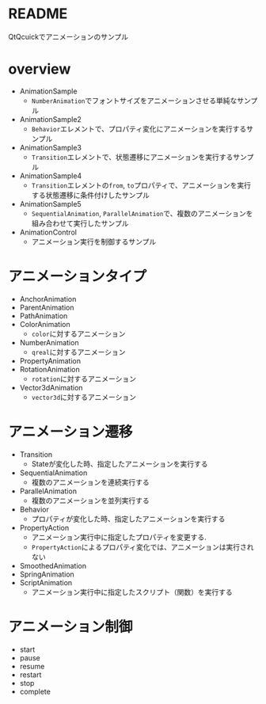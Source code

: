 # README

QtQcuickでアニメーションのサンプル

# overview

- AnimationSample
    - `NumberAnimation`でフォントサイズをアニメーションさせる単純なサンプル
- AnimationSample2
    - `Behavior`エレメントで、プロパティ変化にアニメーションを実行するサンプル
- AnimationSample3
    - `Transition`エレメントで、状態遷移にアニメーションを実行するサンプル
- AnimationSample4
    - `Transition`エレメントの`from`, `to`プロパティで、アニメーションを実行する状態遷移に条件付けしたサンプル
- AnimationSample5
    - `SequentialAnimation`, `ParallelAnimation`で、複数のアニメーションを組み合わせて実行したサンプル
- AnimationControl
    - アニメーション実行を制御するサンプル

# アニメーションタイプ

- AnchorAnimation
- ParentAnimation
- PathAnimation
- ColorAnimation
    - `color`に対するアニメーション
- NumberAnimation
    - `qreal`に対するアニメーション
- PropertyAnimation
- RotationAnimation
    - `rotation`に対するアニメーション
- Vector3dAnimation
    - `vector3d`に対するアニメーション

# アニメーション遷移

- Transition
    - Stateが変化した時、指定したアニメーションを実行する
- SequentialAnimation
    - 複数のアニメーションを連続実行する
- ParallelAnimation
    - 複数のアニメーションを並列実行する
- Behavior
    - プロパティが変化した時、指定したアニメーションを実行する
- PropertyAction
    - アニメーション実行中に指定したプロパティを変更する. 
    - `PropertyAction`によるプロパティ変化では、アニメーションは実行されない
- SmoothedAnimation
- SpringAnimation
- ScriptAnimation
    - アニメーション実行中に指定したスクリプト（関数）を実行する

# アニメーション制御

- start
- pause
- resume
- restart
- stop
- complete
